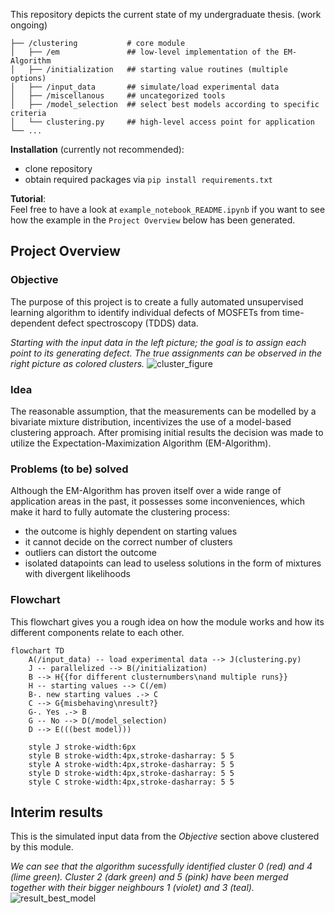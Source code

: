 
This repository depicts the current state of my undergraduate thesis. (work ongoing)

    ├── /clustering           # core module
    │   ├── /em               ## low-level implementation of the EM-Algorithm
    │   ├── /initialization   ## starting value routines (multiple options)
    │   ├── /input_data       ## simulate/load experimental data
    │   ├── /miscellanous     ## uncategorized tools
    │   ├── /model_selection  ## select best models according to specific criteria
    │   └── clustering.py     ## high-level access point for application
    └── ...

**Installation** (currently not recommended): 
* clone repository
* obtain required packages via ```pip install requirements.txt``` 
 
**Tutorial**:  
Feel free to have a look at ```example_notebook_README.ipynb``` if you want to see how the example in the `Project Overview` below has been generated. 
    
## Project Overview
### Objective

The purpose of this project is to create a fully automated unsupervised learning algorithm to identify individual defects of MOSFETs from time-dependent defect spectroscopy (TDDS) data.
  
*Starting with the input data in the left picture; the goal is to assign each point to its generating defect. The true assignments can be observed in the right picture as colored clusters.*
![cluster_figure](https://user-images.githubusercontent.com/97874941/207207841-bc978c52-2cd5-4f18-b1fe-e30661fea504.svg)

### Idea

The reasonable assumption, that the measurements can be modelled 
by a bivariate mixture distribution, incentivizes the use of a model-based clustering approach. After promising initial results 
the decision was made to utilize the Expectation-Maximization Algorithm (EM-Algorithm).

### Problems (to be) solved
Although the EM-Algorithm has proven itself over a wide range of application areas in the past, 
it possesses some inconveniences, which make it hard to fully automate the clustering process:

* the outcome is highly dependent on starting values
* it cannot decide on the correct number of clusters   
* outliers can distort the outcome
* isolated datapoints can lead to useless solutions in the form of mixtures with divergent likelihoods

 
### Flowchart
This flowchart gives you a rough idea on how the module works and how its different components relate to each other. 

```mermaid
flowchart TD
    A(/input_data) -- load experimental data --> J(clustering.py)
    J -- parallelized --> B(/initialization)
    B --> H{{for different clusternumbers\nand multiple runs}}
    H -- starting values --> C(/em)
    B-. new starting values .-> C
    C --> G{misbehaving\nresult?}
    G-. Yes .-> B
    G -- No --> D(/model_selection)
    D --> E(((best model)))
    
    style J stroke-width:6px
    style B stroke-width:4px,stroke-dasharray: 5 5
    style A stroke-width:4px,stroke-dasharray: 5 5
    style D stroke-width:4px,stroke-dasharray: 5 5
    style C stroke-width:4px,stroke-dasharray: 5 5
```
    
  
## Interim results
This is the simulated input data from the *Objective* section above clustered by this module.  
 
  

*We can see that the algorithm sucessfully identified cluster 0 (red) and 4 (lime green). Cluster 2 (dark green) and 5 (pink) have been merged together with their bigger neighbours 1 (violet) and 3 (teal).*
![result_best_model](https://user-images.githubusercontent.com/97874941/207207821-f3f879fa-a809-4528-8470-09d96e48fa87.svg)

